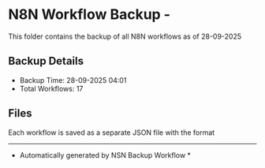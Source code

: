 # N8N Workflow Backup - 
This folder contains the backup of all N8N workflows as of 28-09-2025

## Backup Details
- Backup Time: 28-09-2025 04:01
- Total Workflows: 17

## Files
Each workflow is saved as a separate JSON file with the format

-----------
* Automatically generated by NSN Backup Workflow *